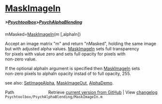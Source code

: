 # [MaskImageIn](MaskImageIn)
##### >[Psychtoolbox](Psychtoolbox)>[PsychAlphaBlending](PsychAlphaBlending)

mMasked=[MaskImageIn](MaskImageIn)(m [,alphaIn])  
  
Accept an image matrix "m" and return "nMasked", holding the same image  
but with adjusted alpha values.  [MaskImageIn](MaskImageIn) sets full transparency  
for pixels with value zero and sets full opacity for pixels with  
non-zero value.  
  
If the optional alphaIn argument is specified then [MaskImageIn](MaskImageIn) sets  
non-zero pixels to alphaIn opacity instad of to full opacity, 255.   
  
see also: [SetImageAlpha](SetImageAlpha), [MaskImageOut](MaskImageOut), [AlphaDemo](AlphaDemo).   




<div class="code_header" style="text-align:right;">
  <span style="float:left;">Path&nbsp;&nbsp;</span> <span class="counter">Retrieve <a href=
  "https://raw.github.com/Psychtoolbox-3/Psychtoolbox-3/beta/Psychtoolbox/PsychAlphaBlending/MaskImageIn.m">current version from GitHub</a> | View <a href=
  "https://github.com/Psychtoolbox-3/Psychtoolbox-3/commits/beta/Psychtoolbox/PsychAlphaBlending/MaskImageIn.m">changelog</a></span>
</div>
<div class="code">
  <code>Psychtoolbox/PsychAlphaBlending/MaskImageIn.m</code>
</div>

